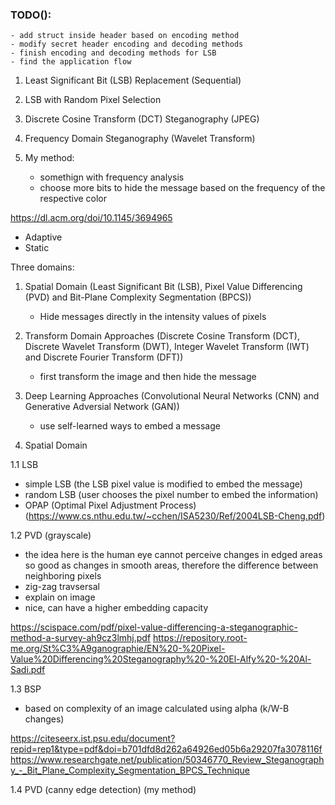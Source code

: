 ### TODO():
	- add struct inside header based on encoding method
	- modify secret header encoding and decoding methods
	- finish encoding and decoding methods for LSB
	- find the application flow

1. Least Significant Bit (LSB) Replacement (Sequential)
2. LSB with Random Pixel Selection
3. Discrete Cosine Transform (DCT) Steganography (JPEG)
4. Frequency Domain Steganography (Wavelet Transform)
5. My method:
   
   - somethign with frequency analysis
   - choose more bits to hide the message based on the frequency of the respective color

https://dl.acm.org/doi/10.1145/3694965

- Adaptive
- Static

Three domains:

1. Spatial Domain (Least Significant Bit (LSB), Pixel Value Differencing (PVD) and Bit-Plane Complexity Segmentation (BPCS))
	- Hide messages directly in the intensity values of pixels
2. Transform Domain Approaches (Discrete Cosine Transform (DCT), Discrete Wavelet Transform (DWT), Integer Wavelet Transform (IWT) and Discrete Fourier Transform (DFT))
	- first transform the image and then hide the message
3. Deep Learning Approaches (Convolutional Neural Networks (CNN) and Generative Adversial Network (GAN))
	- use self-learned ways to embed a message

4. Spatial Domain

1.1 LSB
- simple LSB (the LSB pixel value is modified to embed the message)
- random LSB (user chooses the pixel number to embed the information)
- OPAP (Optimal Pixel Adjustment Process) (https://www.cs.nthu.edu.tw/~cchen/ISA5230/Ref/2004LSB-Cheng.pdf)

1.2 PVD (grayscale)
- the idea here is the human eye cannot perceive changes in edged areas so good as changes in smooth areas, therefore the difference between neighboring 
pixels
- zig-zag travsersal
- explain on image
- nice, can have a higher embedding capacity


https://scispace.com/pdf/pixel-value-differencing-a-steganographic-method-a-survey-ah9cz3lmhj.pdf
https://repository.root-me.org/St%C3%A9ganographie/EN%20-%20Pixel-Value%20Differencing%20Steganography%20-%20El-Alfy%20-%20Al-Sadi.pdf

1.3 BSP
- based on complexity of an image calculated using alpha (k/W-B changes)

https://citeseerx.ist.psu.edu/document?repid=rep1&type=pdf&doi=b701dfd8d262a64926ed05b6a29207fa3078116f
https://www.researchgate.net/publication/50346770_Review_Steganography_-_Bit_Plane_Complexity_Segmentation_BPCS_Technique

1.4 PVD (canny edge detection) (my method)
